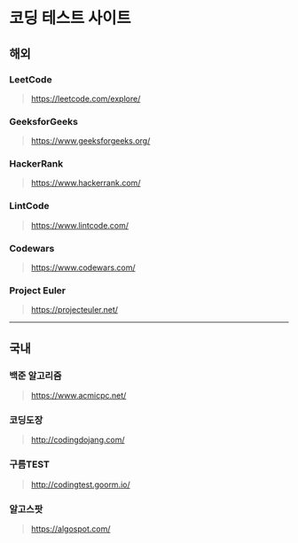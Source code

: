 # 코딩 테스트 사이트

## 해외
### LeetCode
> https://leetcode.com/explore/

### GeeksforGeeks
> https://www.geeksforgeeks.org/

### HackerRank
> https://www.hackerrank.com/

### LintCode
> https://www.lintcode.com/

### Codewars
> https://www.codewars.com/

### Project Euler
> https://projecteuler.net/

<hr>

## 국내
### 백준 알고리즘
> https://www.acmicpc.net/

### 코딩도장
> http://codingdojang.com/

### 구름TEST
> http://codingtest.goorm.io/

### 알고스팟
> https://algospot.com/
